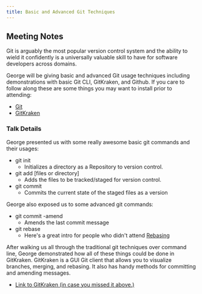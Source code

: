 ```yaml
---
title: Basic and Advanced Git Techniques
---
```


## Meeting Notes

Git is arguably the most popular version control system and the ability to wield it confidently is a universally valuable skill to have for software developers across domains.

George will be giving basic and advanced Git usage techniques including demonstrations with basic Git CLI, GitKraken, and Github. If you care to follow along these are some things you may want to install prior to attending:
- [Git](https://git-scm.com/book/en/v2/Getting-Started-Installing-Git)
- [GitKraken](https://www.gitkraken.com/download)

### Talk Details

George presented us with some really awesome basic git commands and their usages:

- git init 
  - Initializes a directory as a Repository to version control.
- git add [files or directory]
  - Adds the files to be tracked/staged for version control.
- git commit
  - Commits the current state of the staged files as a version

George also exposed us to some advanced git commands:

- git commit -amend
  - Amends the last commit message
- git rebase
  - Here's a great intro for people who didn't attend [Rebasing](https://www.atlassian.com/git/tutorials/rewriting-history/git-rebase)

After walking us all through the traditional git techniques over command line, George demonstrated how all of these things could be done in GitKraken.  GitKraken is a GUI Git client that allows you to visualize branches, merging, and rebasing.  It also has handy methods for committing and amending messages.

- [Link to GitKraken (in case you missed it above.)](https://www.gitkraken.com/download)
